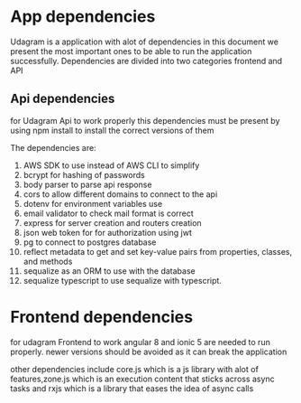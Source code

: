 # App dependencies

Udagram is a application with alot of dependencies in this document we present the most important ones to be able to run the application successfully. Dependencies are divided into two categories frontend and API

## Api dependencies

for Udagram Api to work properly this dependencies must be present by using npm install to install the correct versions of them

The dependencies are:

1. AWS SDK to use instead of AWS CLI to simplify
2. bcrypt for hashing of passwords
3. body parser to parse api response
4. cors to allow different domains to connect to the api
5. dotenv for environment variables use
6. email validator to check mail format is correct
7. express for server creation and routers creation
8. json web token for for authorization using jwt
9. pg to connect to postgres database
10. reflect metadata to get and set key-value pairs from properties, classes, and methods
11. sequalize as an ORM to use with the database
12. sequalize typescript to use sequalize with typescript.

# Frontend dependencies

for udagram Frontend to work angular 8 and ionic 5 are needed to run properly. newer versions should be avoided as it can break the application

other dependencies include core.js which is a js library with alot of features,zone.js which is an execution content that sticks across async tasks and rxjs which is a library that eases the idea of async calls
